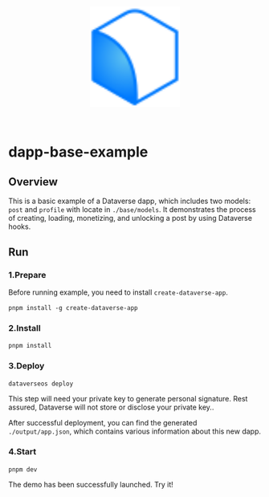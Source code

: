 <br/>
<p align="center">
<a href=" " target="_blank">
<img src="./vite.svg" width="180" alt="Dataverse logo">
</a >
</p >
<br/>

# dapp-base-example

## Overview

This is a basic example of a Dataverse dapp, which includes two models: `post` and `profile` with locate in `./base/models`. It demonstrates the process of creating, loading, monetizing, and unlocking a post by using Dataverse hooks.

## Run

### 1.Prepare

Before running example, you need to install `create-dataverse-app`.

```
pnpm install -g create-dataverse-app
```

### 2.Install

```
pnpm install
```

### 3.Deploy

```
dataverseos deploy
```

This step will need your private key to generate personal signature. Rest assured, Dataverse will not store or disclose your private key..

After successful deployment, you can find the generated `./output/app.json`, which contains various information about this new dapp.

### 4.Start

```
pnpm dev
```

The demo has been successfully launched. Try it!
